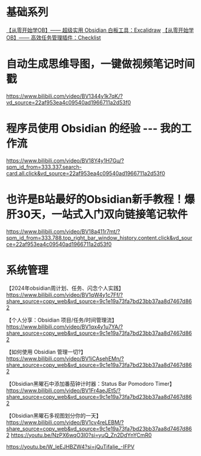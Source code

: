 # 基础系列

[【从零开始学OB】—— 超级实用 Obsidian 白板工具：Excalidraw](https://www.bilibili.com/video/BV1BG411i7iy/?spm_id_from=333.337.search-card.all.click&vd_source=22af953ea4c09540ad1966711a2d53f0)
[【从零开始学OB】—— 高效任务管理插件：Checklist](https://www.bilibili.com/video/BV18F41167yM?spm_id_from=333.788.videopod.sections&vd_source=22af953ea4c09540ad1966711a2d53f0)


# 自动生成思维导图，一键做视频笔记时间戳
https://www.bilibili.com/video/BV1344y1k7qK/?vd_source=22af953ea4c09540ad1966711a2d53f0

# 程序员使用 Obsidian 的经验 --- 我的工作流
https://www.bilibili.com/video/BV18Y4y1H7Gu/?spm_id_from=333.337.search-card.all.click&vd_source=22af953ea4c09540ad1966711a2d53f0

# 也许是B站最好的Obsidian新手教程！爆肝30天，一站式入门双向链接笔记软件
https://www.bilibili.com/video/BV18a411r7mt/?spm_id_from=333.788.top_right_bar_window_history.content.click&vd_source=22af953ea4c09540ad1966711a2d53f0

# 系统管理
【2024年obsidian周计划、任务、闪念个人实践】 https://www.bilibili.com/video/BV1qW4y1c7Ff/?share_source=copy_web&vd_source=9c1e19a73fa7bd23bb37aa8d7467d862

【个人分享：Obsidian 项目/任务/时间管理流】 https://www.bilibili.com/video/BV1qx4y1u7YA/?share_source=copy_web&vd_source=9c1e19a73fa7bd23bb37aa8d7467d862

【如何使用 Obsidian 管理一切?】 https://www.bilibili.com/video/BV1iCAsehEMn/?share_source=copy_web&vd_source=9c1e19a73fa7bd23bb37aa8d7467d862

【Obsidian黑曜石中添加番茄钟计时器：Status Bar Pomodoro Timer】 https://www.bilibili.com/video/BV1Fr4aeJEt5/?share_source=copy_web&vd_source=9c1e19a73fa7bd23bb37aa8d7467d862

【Obsidian黑曜石多视图划分你的一天】 https://www.bilibili.com/video/BV1cv4reLEBM/?share_source=copy_web&vd_source=9c1e19a73fa7bd23bb37aa8d7467d862
https://youtu.be/NzPX6wqO3I0?si=yuQ_Zn2DdYnYCmR0

https://youtu.be/W_leEJHBZW4?si=jQuTifaIie_-IFPV


